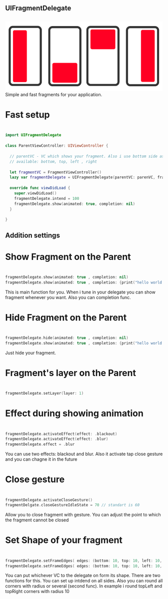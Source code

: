 ## UIFragmentDelegate <h2>

![alt text](https://github.com/Jeytery/UIFragmentDelegate//blob/master/UIFragmentDelegate_v2.png?raw=true)
Simple and fast fragments for your application. 

# Fast setup <h1>
```swift
import UIFragmentDelegate

class ParentViewController: UIViewController {

  // parentVC - VC which shows your fragment. Also i use bottom side as example. Chooose whatever would you like.
  // available: bottom, top, left , right
  
  let fragmentVC = FragmentViewController()
  lazy var fragmentDelegate = UIFragmentDelegate(parentVC: parenVC, fragmentVC: fragmentVC, side: .bottom)
  
  override func viewDidLoad {
    super.viewDidLoad()
    fragmentDelegate.intend = 100
    fragmentDelegate.show(animated: true, completion: nil)
  }

}
```

## Addition settings <h2>

# Show Fragment on the Parent <h1>
```swift
fragmentDelegate.show(animated: true , completion: nil)
fragmentDelegate.show(animated: true , completion: {print("hello world!")})
```
This is main function for you. When i tune in your delegate you can show fragment whenever you want. Also you can completion func.
# Hide Fragment on the Parent <h1>
```swift
fragmentDelegate.hide(animated: true , completion: nil)
fragmentDelegate.show(animated: true , completion: {print("hello world!")})
```
Just hide your fragment.
# Fragment's layer on the Parent <h1>
```swift
fragmentDelegate.setLayer(layer: 1)
```
# Effect during showing animation <h1>
```swift
fragmentDelegate.activateEffect(effect: .blackout)
fragmentDelegate.activateEffect(effect: .blur)
fragmentDelegate.effect = .blur 
```
You can use two effects: blackout and blur. Also it activate tap close gesture and you can chagne it in the future 
# Close gesture <h1>
```swift
fragmentDelegate.activateCloseGesture()
fragmentDelgate.closeGestureIdleState = 70 // standart is 60
```
Allow you to close fragment with gesture. You can adjust the point to which the fragment cannot be closed
# Set Shape of your fragment <h1>
```swift
fragmentDelegate.setFrameEdges( edges: (bottom: 10, top: 10, left: 10, right: 10), cornerRadius: 10) // same func with radius for all corners 
fragmentDelegate.setFrameEdges( edges: (bottom: 10, top: 10, left: 10, right: 10), cornerRadius: ([.topLeft, .topRight], radius: 10))
```
You can put whichever VC to the delegate on form its shape. There are two functions for this. You can set up intdend on all sides. Also you can round all corners with radius or several (second func). In example i round topLeft and topRight corners with radius 10
